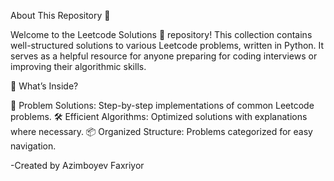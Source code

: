 About This Repository 📂

Welcome to the Leetcode Solutions 🚀 repository! This collection contains well-structured solutions to various Leetcode problems, written in Python. It serves as a helpful resource for anyone preparing for coding interviews or improving their algorithmic skills.

📌 What’s Inside?

📂 Problem Solutions: Step-by-step implementations of common Leetcode problems.
🛠 Efficient Algorithms: Optimized solutions with explanations where necessary.
📦 Organized Structure: Problems categorized for easy navigation.


-Created by Azimboyev Faxriyor 
